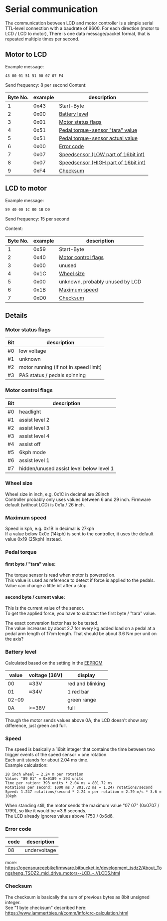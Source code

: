 # Serial communication
The communication between LCD and motor controller is a simple serial TTL-level connection with a baudrate of 9600.
For each direction (motor to LCD / LCD to motor), There is one data message/packet format, that is repeated multiple times per second.

## Motor to LCD
Example message:
```
43 00 01 51 51 00 07 07 F4
```
Send frequency: 8 per second
Content:

Byte No. | example | description
-------- | ------- | -----------
1 | 0x43 | Start-Byte
2 | 0x00 | [Battery level](#battery-level)
3 | 0x01 | [Motor status flags](#motor-status-flags)
4 | 0x51 | [Pedal torque-sensor "tara" value](#pedal-torque)
5 | 0x51 | [Pedal torque-sensor actual value](#pedal-torque)
6 | 0x00 | [Error code](#error-code)
7 | 0x07 | [Speedsensor (LOW part of 16bit int)](#speed)
8 | 0x07 | [Speedsensor (HIGH part of 16bit int)](#speed)
9 | 0xF4 | [Checksum](#checksum)

## LCD to motor
Example message:
```
59 40 00 1C 00 1B D0
```
Send frequency: 15 per second

Content:

Byte No. | example | description
-------- | ------- | -----------
1 | 0x59 | Start-Byte
2 | 0x40 | [Motor control flags](#motor-control-flags)
3 | 0x00 | unused
4 | 0x1C | [Wheel size](#wheel-size)
5 | 0x00 | unknown, probably unused by LCD
6 | 0x1B | [Maximum speed](#maximum-speed)
7 | 0xD0 | [Checksum](#checksum)


## Details
### Motor status flags

Bit | description
--- | -----------
\#0 | low voltage
\#1 | unknown
\#2 | motor running (if not in speed limit)
\#3 | PAS status / pedals spinning

### Motor control flags

Bit | description
--- | -----------
\#0 | headlight
\#1 | assist level 2
\#2 | assist level 3
\#3 | assist level 4
\#4 | assist off
\#5 | 6kph mode
\#6 | assist level 1
\#7 | hidden/unused assist level below level 1

### Wheel size
Wheel size in inch, e.g. 0x1C in decimal are 28inch   
Controller probably only uses values between 6 and 29 inch.
Firmware default (without LCD) is 0x1a / 26 inch.
### Maximum speed
Speed in kph, e.g. 0x1B in decimal is 27kph   
If a value below 0x0e (14kph) is sent to the controller, it uses the default value 0x19 (25kph) instead.
### Pedal torque
#### first byte / "tara" value:
The torque sensor is read when motor is powered on.  
This value is used as reference to detect if force is applied to the pedals.  
Value can change a little bit after a stop.
#### second byte / current value:
This is the current value of the sensor.  
To get the applied force, you have to subtract the first byte / "tara" value.

The exact conversion factor has to be tested.   
The value increases by about 2.7 for every kg added load on a pedal at a pedal arm length of 17cm length.
That should be about 3.6 Nm per unit on the axis?

### Battery level
Calculated based on the setting in the [EEPROM](eeprom.md)

value | voltage (36V) | display
----- | ------------- | -------
00 | ≈33V | red and blinking
01 | ≈34V | 1 red bar
02-09 |  | green range
0A | >=38V | full
Though the motor sends values above 0A, the LCD doesn't show any difference, just green and full.

### Speed
The speed is basically a 16bit integer that contains the time between two trigger events of the speed sensor = one rotation.   
Each unit stands for about 2.04 ms time.   
Example calculation:
```
28 inch wheel = 2.24 m per rotation
Value: "89 01" = 0x0189 = 393 units
Time per ration: 393 units * 2.04 ms = 801.72 ms
Rotations per second: 1000 ms / 801.72 ms = 1.247 rotations/second
Speed: 1.247 rotations/second * 2.24 m per rotation = 2.79 m/s * 3.6 = 10kph
```
When standing still, the motor sends the maximum value "07 07" (0x0707 / 1799), so like it would be ≈3.6 seconds.   
The LCD already ignores values above 1750 / 0x6d6.
### Error code
code | description
---- | -----------
08 | undervoltage

more: https://opensourceebikefirmware.bitbucket.io/development_tsdz2/About_Tongsheng_TSDZ2_mid_drive_motors--LCD_-_VLCD5.html

### Checksum
The checksum is basically the sum of previous bytes as 8bit unsigned integer.   
See "1 byte checksum" described here: https://www.lammertbies.nl/comm/info/crc-calculation.html
